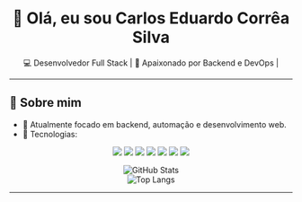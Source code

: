 <h1 align="center">👋 Olá, eu sou Carlos Eduardo Corrêa Silva</h1>
<p align="center">
  💻 Desenvolvedor Full Stack | 🚀 Apaixonado por Backend e DevOps |

</p>

---

## 🧠 Sobre mim

- 🔭 Atualmente focado em backend, automação e desenvolvimento web.
- 🧰 Tecnologias:

<p align="center">
  <img src="https://img.shields.io/badge/PHP-777BB4?style=for-the-badge&logo=php&logoColor=white" />
  <img src="https://img.shields.io/badge/Go-00ADD8?style=for-the-badge&logo=go&logoColor=white" />
  <img src="https://img.shields.io/badge/Java-007396?style=for-the-badge&logo=java&logoColor=white" />
  <img src="https://img.shields.io/badge/JavaScript-F7DF1E?style=for-the-badge&logo=javascript&logoColor=black" />
  <img src="https://img.shields.io/badge/Laravel-FF2D20?style=for-the-badge&logo=laravel&logoColor=white" />
  <img src="https://img.shields.io/badge/React-20232A?style=for-the-badge&logo=react&logoColor=61DAFB" />
  <img src="https://img.shields.io/badge/Spring-6DB33F?style=for-the-badge&logo=spring&logoColor=white" />
</p>


<p align="center">
  <img src="https://github-readme-stats.vercel.app/api?username=caducrs&show_icons=true&theme=tokyonight" alt="GitHub Stats" />
  <br/>
  <img src="https://github-readme-stats.vercel.app/api/top-langs/?username=caducrs&layout=compact&theme=tokyonight" alt="Top Langs" />
</p>

---

  
